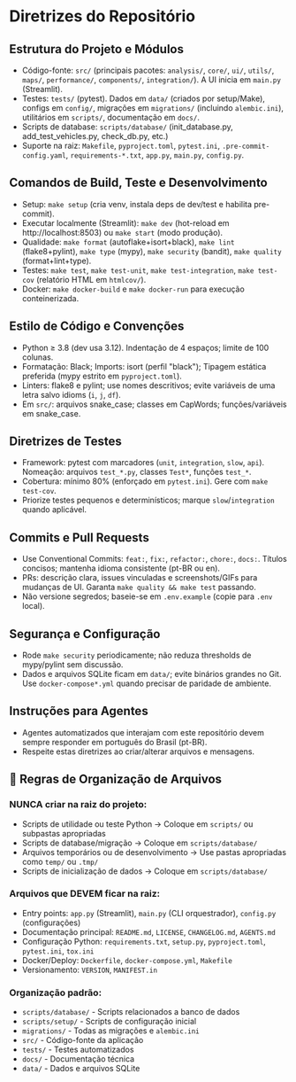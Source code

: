 # Diretrizes do Repositório

## Estrutura do Projeto e Módulos
- Código-fonte: `src/` (principais pacotes: `analysis/`, `core/`, `ui/`, `utils/`, `maps/`, `performance/`, `components/`, `integration/`). A UI inicia em `main.py` (Streamlit).
- Testes: `tests/` (pytest). Dados em `data/` (criados por setup/Make), configs em `config/`, migrações em `migrations/` (incluindo `alembic.ini`), utilitários em `scripts/`, documentação em `docs/`.
- Scripts de database: `scripts/database/` (init_database.py, add_test_vehicles.py, check_db.py, etc.)
- Suporte na raiz: `Makefile`, `pyproject.toml`, `pytest.ini`, `.pre-commit-config.yaml`, `requirements-*.txt`, `app.py`, `main.py`, `config.py`.

## Comandos de Build, Teste e Desenvolvimento
- Setup: `make setup` (cria venv, instala deps de dev/test e habilita pre-commit).
- Executar localmente (Streamlit): `make dev` (hot-reload em http://localhost:8503) ou `make start` (modo produção).
- Qualidade: `make format` (autoflake+isort+black), `make lint` (flake8+pylint), `make type` (mypy), `make security` (bandit), `make quality` (format+lint+type).
- Testes: `make test`, `make test-unit`, `make test-integration`, `make test-cov` (relatório HTML em `htmlcov/`).
- Docker: `make docker-build` e `make docker-run` para execução conteinerizada.

## Estilo de Código e Convenções
- Python ≥ 3.8 (dev usa 3.12). Indentação de 4 espaços; limite de 100 colunas.
- Formatação: Black; Imports: isort (perfil "black"); Tipagem estática preferida (mypy estrito em `pyproject.toml`).
- Linters: flake8 e pylint; use nomes descritivos; evite variáveis de uma letra salvo idioms (`i`, `j`, `df`).
- Em `src/`: arquivos snake_case; classes em CapWords; funções/variáveis em snake_case.

## Diretrizes de Testes
- Framework: pytest com marcadores (`unit`, `integration`, `slow`, `api`). Nomeação: arquivos `test_*.py`, classes `Test*`, funções `test_*`.
- Cobertura: mínimo 80% (enforçado em `pytest.ini`). Gere com `make test-cov`.
- Priorize testes pequenos e determinísticos; marque `slow`/`integration` quando aplicável.

## Commits e Pull Requests
- Use Conventional Commits: `feat:`, `fix:`, `refactor:`, `chore:`, `docs:`. Títulos concisos; mantenha idioma consistente (pt-BR ou en).
- PRs: descrição clara, issues vinculadas e screenshots/GIFs para mudanças de UI. Garanta `make quality && make test` passando.
- Não versione segredos; baseie-se em `.env.example` (copie para `.env` local).

## Segurança e Configuração
- Rode `make security` periodicamente; não reduza thresholds de mypy/pylint sem discussão.
- Dados e arquivos SQLite ficam em `data/`; evite binários grandes no Git. Use `docker-compose*.yml` quando precisar de paridade de ambiente.

## Instruções para Agentes
- Agentes automatizados que interajam com este repositório devem sempre responder em português do Brasil (pt-BR).
- Respeite estas diretrizes ao criar/alterar arquivos e mensagens.

## 📁 Regras de Organização de Arquivos

### NUNCA criar na raiz do projeto:
- Scripts de utilidade ou teste Python → Coloque em `scripts/` ou subpastas apropriadas
- Scripts de database/migração → Coloque em `scripts/database/`
- Arquivos temporários ou de desenvolvimento → Use pastas apropriadas como `temp/` ou `.tmp/`
- Scripts de inicialização de dados → Coloque em `scripts/database/`

### Arquivos que DEVEM ficar na raiz:
- Entry points: `app.py` (Streamlit), `main.py` (CLI orquestrador), `config.py` (configurações)
- Documentação principal: `README.md`, `LICENSE`, `CHANGELOG.md`, `AGENTS.md`
- Configuração Python: `requirements.txt`, `setup.py`, `pyproject.toml`, `pytest.ini`, `tox.ini`
- Docker/Deploy: `Dockerfile`, `docker-compose.yml`, `Makefile`
- Versionamento: `VERSION`, `MANIFEST.in`

### Organização padrão:
- `scripts/database/` - Scripts relacionados a banco de dados
- `scripts/setup/` - Scripts de configuração inicial
- `migrations/` - Todas as migrações e `alembic.ini`
- `src/` - Código-fonte da aplicação
- `tests/` - Testes automatizados
- `docs/` - Documentação técnica
- `data/` - Dados e arquivos SQLite
